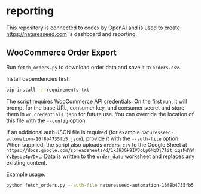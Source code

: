 # reporting

This repository is connected to codex by OpenAI and is used to create https://naturesseed.com 's dashboard and reporting.

## WooCommerce Order Export

Run `fetch_orders.py` to download order data and save it to `orders.csv`.

Install dependencies first:

```bash
pip install -r requirements.txt
```

The script requires WooCommerce API credentials. On the first run, it will
prompt for the base URL, consumer key, and consumer secret and store them in
`wc_credentials.json` for future use. You can override the location of this
file with the `--config` option.

If an additional auth JSON file is required (for example
`naturesseed-automation-16f8b4735fb5.json`), provide it with the
`--auth-file` option. When supplied, the script also uploads `orders.csv` to
the Google Sheet at
`https://docs.google.com/spreadsheets/d/1kJH3Gk9IVJoLp6MqDj7lit_iqsMdYWYvEpsUz4pVDxc`.
Data is written to the `order_data` worksheet and replaces any existing
content.

Example usage:

```bash
python fetch_orders.py --auth-file naturesseed-automation-16f8b4735fb5.json
```
